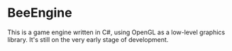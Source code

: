 # BeeEngine
This is a game engine written in C#, using OpenGL as a low-level graphics library.
It's still on the very early stage of development.

